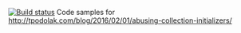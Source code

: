 [![Build status](https://ci.appveyor.com/api/projects/status/x4gulspprkj46pgo/branch/master?svg=true)](https://ci.appveyor.com/project/tpodolak/blog-twuqh/branch/master)
Code samples for http://tpodolak.com/blog/2016/02/01/abusing-collection-initializers/
